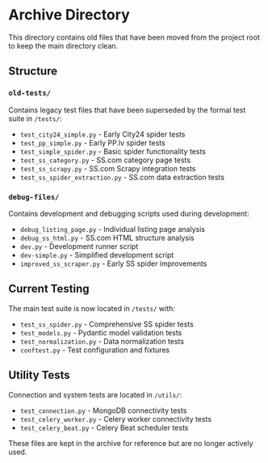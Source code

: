 # Archive Directory

This directory contains old files that have been moved from the project root to keep the main directory clean.

## Structure

### `old-tests/`
Contains legacy test files that have been superseded by the formal test suite in `/tests/`:
- `test_city24_simple.py` - Early City24 spider tests
- `test_pp_simple.py` - Early PP.lv spider tests  
- `test_simple_spider.py` - Basic spider functionality tests
- `test_ss_category.py` - SS.com category page tests
- `test_ss_scrapy.py` - SS.com Scrapy integration tests
- `test_ss_spider_extraction.py` - SS.com data extraction tests

### `debug-files/`
Contains development and debugging scripts used during development:
- `debug_listing_page.py` - Individual listing page analysis
- `debug_ss_html.py` - SS.com HTML structure analysis
- `dev.py` - Development runner script
- `dev-simple.py` - Simplified development script
- `improved_ss_scraper.py` - Early SS spider improvements

## Current Testing

The main test suite is now located in `/tests/` with:
- `test_ss_spider.py` - Comprehensive SS spider tests
- `test_models.py` - Pydantic model validation tests  
- `test_normalization.py` - Data normalization tests
- `conftest.py` - Test configuration and fixtures

## Utility Tests

Connection and system tests are located in `/utils/`:
- `test_connection.py` - MongoDB connectivity tests
- `test_celery_worker.py` - Celery worker connectivity tests
- `test_celery_beat.py` - Celery Beat scheduler tests

These files are kept in the archive for reference but are no longer actively used.